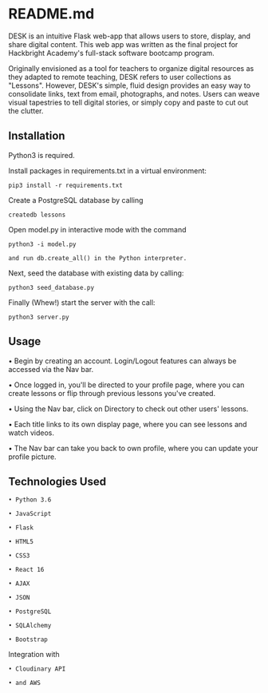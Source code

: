 # README.md

DESK is an intuitive Flask web-app that allows users to store, display, 
and share digital content. This web app was written as the final project
for Hackbright Academy's full-stack software bootcamp program. 

Originally envisioned as a tool for teachers to organize digital resources as 
they adapted to remote teaching, DESK refers to user collections as "Lessons".
However, DESK's simple, fluid design provides an easy way to consolidate links, 
text from email, photographs, and notes. Users can weave visual tapestries to
tell digital stories, or simply copy and paste to cut out the clutter.  

## Installation


Python3 is required. 

Install packages in requirements.txt in a virtual environment: 

    pip3 install -r requirements.txt

Create a PostgreSQL database by calling

    createdb lessons 

Open model.py in interactive mode with the command

    python3 -i model.py

    and run db.create_all() in the Python interpreter. 

Next, seed the database with existing data by calling: 

    python3 seed_database.py

Finally (Whew!) start the server with the call: 

    python3 server.py



## Usage



• Begin by creating an account. Login/Logout features can always be accessed 
via the Nav bar. 

• Once logged in, you'll be directed to your profile page, where you can create 
lessons or flip through previous lessons you've created.

• Using the Nav bar, click on Directory to check out other users' lessons.  

• Each title links to its own display page, where you can see lessons and watch 
videos. 

• The Nav bar can take you back to own profile, where you can update your 
profile picture.  



## Technologies Used

	• Python 3.6

	• JavaScript

	• Flask

	• HTML5

	• CSS3

	• React 16

	• AJAX

	• JSON

	• PostgreSQL

	• SQLAlchemy

    • Bootstrap

Integration with

	• Cloudinary API 

	• and AWS 
